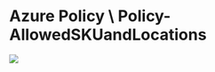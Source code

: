 # Azure Policy \ Policy-AllowedSKUandLocations
<a href="https://portal.azure.com/#blade/Microsoft_Azure_Policy/CreatePolicyDefinitionBlade/uri/https://raw.githubusercontent.com/pthoor/AzureARMTemplates/master/Azure%20Policy/Policy-AllowedSKUandLocations/azurepolicy.json" alt="Deploy to Azure" target="_blank">
   <img src="http://azuredeploy.net/deploybutton.png"/>
</a>